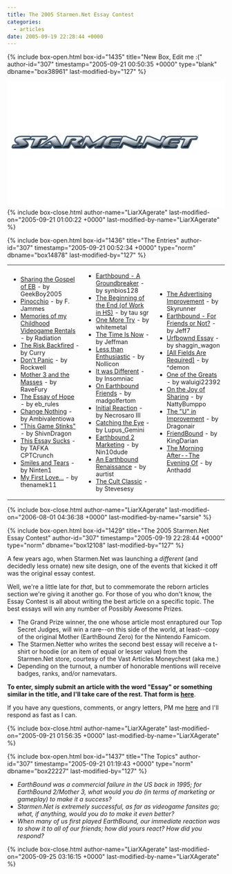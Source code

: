 ```yaml
---
title: The 2005 Starmen.Net Essay Contest
categories:
  - articles
date: 2005-09-19 22:28:44 +0000
---
```

{% include box-open.html box-id="1435" title="New Box, Edit me :(" author-id="307" timestamp="2005-09-21 00:50:35 +0000" type="blank" dbname="box38961" last-modified-by="127" %}
<div align="center">
<img src="ec.png" alt="The 2005 Essay Contest: it took place in 2005. None of our competitors can make this claim." />
</div>
{% include box-close.html author-name="LiarXAgerate" last-modified-on="2005-09-21 01:00:22 +0000" last-modified-by-name="LiarXAgerate" %}

{% include box-open.html box-id="1436" title="The Entries" author-id="307" timestamp="2005-09-21 00:52:34 +0000" type="norm" dbname="box14878" last-modified-by="127" %}
<table>
<tr>
<td>
<ul>
<li><a href="http://starmen.net/vote/vote.php?id=14901">Sharing the Gospel of EB</a> - by GeekBoy2005</li>
<li><a href="http://starmen.net/vote/vote.php?id=14902">Pinocchio</a> - by F. Jammes</li>
<li><a href="http://starmen.net/vote/vote.php?id=14903">Memories of my Childhood Videogame Rentals</a> - by Radiation</li>
<li><a href="http://starmen.net/vote/vote.php?id=14904">The Risk Backfired</a> - by Curry</li>
<li><a href="http://starmen.net/vote/vote.php?id=14905">Don't Panic</a> - by Rockwell</li>
<li><a href="http://starmen.net/vote/vote.php?id=14906">Mother 3 and the Masses</a> - by RaveFury</li>
<li><a href="http://starmen.net/vote/vote.php?id=14907">The Essay of Hope</a> - by eb_rules</li>
<li><a href="http://starmen.net/vote/vote.php?id=14908">Change Nothing</a> - by Ambivalentiowa</li>
<li><a href="http://starmen.net/vote/vote.php?id=14909">"This Game Stinks"</a> - by ShivnDragon</li>
<li><a href="http://starmen.net/vote/vote.php?id=14910">This Essay Sucks</a> - by TAFKA CPTCrunch</li>
<li><a href="http://starmen.net/vote/vote.php?id=14911">Smiles and Tears</a> - by Ninten1</li>
<li><a href="http://starmen.net/vote/vote.php?id=14912">My First Love...</a> - by thenamek11</li>
</ul>
</td>
<td>
<ul>
<li><a href="http://starmen.net/vote/vote.php?id=14914">Earthbound - A Groundbreaker</a> - by synbios128</li>
<li><a href="http://starmen.net/vote/vote.php?id=14915">The Beginning of the End (of Work in HS)</a> - by tau sgr</li>
<li><a href="http://starmen.net/vote/vote.php?id=14916">One More Try</a> -  by whitemetal</li>
<li><a href="http://starmen.net/vote/vote.php?id=14918">The Time Is Now</a> - by Jeffman</li>
<li><a href="http://starmen.net/vote/vote.php?id=14919">Less than Enthusiastic</a> - by Nollicon</li>
<li><a href="http://starmen.net/vote/vote.php?id=14920">It was Different</a> - by Insomniac</li>
<li><a href="http://starmen.net/vote/vote.php?id=14921">On Earthbound Friends</a> - by madgolfertom</li>
<li><a href="http://starmen.net/vote/vote.php?id=14923">Initial Reaction</a> - by Necrosaro III</li>
<li><a href="http://starmen.net/vote/vote.php?id=14924">Catching the Eye</a> - by Lupus_Gemini</li>
<li><a href="http://starmen.net/vote/vote.php?id=14925">Earthbound 2 Marketing</a> - by Nin10dude</li>
<li><a href="http://starmen.net/vote/vote.php?id=14926">An Earthbound Renaissance</a> - by aurtist</li>
<li><a href="http://starmen.net/vote/vote.php?id=14927">The Cult Classic</a> - by Stevesesy</li>
</ul>
</td>
<td>
<ul>
<li><a href="http://starmen.net/vote/vote.php?id=14928">The Advertising Improvement</a> - by Skyrunner</li>
<li><a href="http://starmen.net/vote/vote.php?id=14929">Earthbound - For Friends or Not?</a> - by Jeff7</li>
<li><a href="http://starmen.net/vote/vote.php?id=14930">Urfbownd Essay</a> - by shaggin_wagon</li>
<li><a href="http://starmen.net/vote/vote.php?id=14931">[All Fields Are Required]</a> - by ^demon</li>
<li><a href="http://starmen.net/vote/vote.php?id=14932">One of the Greats</a> - by waluigi22392</li>
<li><a href="http://starmen.net/vote/vote.php?id=14933">On the Joy of Sharing</a> - by NattyBumppo</li>
<li><a href="http://starmen.net/vote/vote.php?id=14934">The "U" in Improvement</a> - by Dragonair</li>
<li><a href="http://starmen.net/vote/vote.php?id=14935">FriendBound</a> - by KingDarian</li>
<li><a href="http://starmen.net/vote/vote.php?id=14937">The Morning After--The Evening Of</a> - by Anthadd</li>
</ul>
</td>
</tr>
</table>
{% include box-close.html author-name="LiarXAgerate" last-modified-on="2006-08-01 04:36:38 +0000" last-modified-by-name="sarsie" %}

{% include box-open.html box-id="1429" title="The 2005 Starmen.Net Essay Contest" author-id="307" timestamp="2005-09-19 22:28:44 +0000" type="norm" dbname="box12108" last-modified-by="127" %}
<p>A few years ago, when Starmen.Net was launching a <em>different</em> (and decidedly less ornate) new site design, one of the events that kicked it off was the original essay contest.</p>
<p>Well, we're a little late for <em>that</em>, but to commemorate the reborn articles section we're giving it another go. For those of you who don't know, the Essay Contest is all about writing the best article on a specific topic. The best essays will win any number of Possibly Awesome Prizes.</p>
<ul>
<li>The Grand Prize winner, the one whose article most enraptured our Top Secret Judges, will win a rare--on this side of the world, at least--copy of the original Mother (EarthBound Zero) for the Nintendo Famicom.</li>
<li>The Starmen.Netter who writes the second best essay will receive a t-shirt or hoodie (or an item of equal or lesser value) from the Starmen.Net store, courtesy of the Vast Articles Moneychest (aka me.)</li>
<li>Depending on the turnout, a number of honorable mentions will receive badges, ranks, and/or namevatars.</li>
</ul>
<p><b>To enter, simply submit an article with the word "Essay" or something similar in the title, and I'll take care of the rest. That form is <a href="http://www.starmen.net/articles/submit/">here</a></b>.</p>
<p>If you have any questions, comments, or angry letters, PM me <a href="http://forum.starmen.net/?t=usrinfo&id=307">here</a> and I'll respond as fast as I can.</p>


{% include box-close.html author-name="LiarXAgerate" last-modified-on="2005-09-21 01:56:35 +0000" last-modified-by-name="LiarXAgerate" %}

{% include box-open.html box-id="1437" title="The Topics" author-id="307" timestamp="2005-09-21 01:19:43 +0000" type="norm" dbname="box22227" last-modified-by="127" %}
<ul type="disc">
<li><i>EarthBound was a commercial failure in the US back in 1995; for EarthBound 2/Mother 3, what would you do (in terms of marketing or gameplay) to make it a success?</i></li>
<li><i>Starmen.Net is extremely successful, as far as videogame fansites go; what, if anything, would you do to make it even better?</i></li>
<li><i>When many of us first played EarthBound, our immediate reaction was to show it to all of our friends; how did yours react? How did you respond?</i></li></ul>
{% include box-close.html author-name="LiarXAgerate" last-modified-on="2005-09-25 03:16:15 +0000" last-modified-by-name="LiarXAgerate" %}
